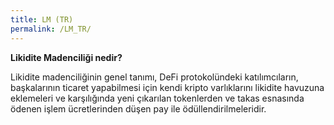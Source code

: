 ```yaml
---
title: LM (TR)
permalink: /LM_TR/
---
```


**Likidite Madenciliği nedir?**

Likidite madenciliğinin genel tanımı, DeFi protokolündeki katılımcıların, başkalarının ticaret yapabilmesi için kendi kripto varlıklarını likidite havuzuna eklemeleri ve karşılığında yeni çıkarılan tokenlerden ve takas esnasında ödenen işlem ücretlerinden düşen pay ile ödüllendirilmeleridir.
